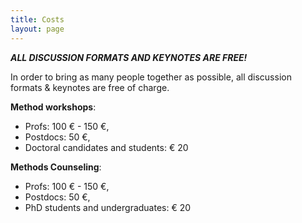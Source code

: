 ```yaml
---
title: Costs
layout: page
---
```


_**ALL DISCUSSION FORMATS AND KEYNOTES ARE FREE!**_


In order to bring as many people together as possible, all discussion formats & keynotes are free of charge. 


**Method workshops**:

	
- Profs: 100 € - 150 €, 
- Postdocs: 50 €, 
- Doctoral candidates and students: € 20
	


**Methods Counseling**:

	
- Profs: 100 € - 150 €, 
- Postdocs: 50 €, 
- PhD students and undergraduates: € 20
	

